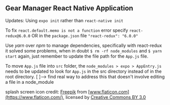 ## Gear Manager React Native Application


Updates:
Using `expo init` rather than `react-native init`


To fix `react.default.memo is not a function` error specify `react-redux@6.0.0` OR in the `package.json` file `"react-redux": "6.0.0"`

Use *yarn* over *npm* to manage dependencies, specifically with react-redux it solved some problems, when in doubt `$ rm -rf node_modules` and `$ yarn start` again, just remember to update the file path for the `App.js` file.

To move `App.js` file into `src` folder, the `node_modules > expo > AppEntry.js` needs to be updated to look for `App.js` in the src directory instead of in the root directory.
[  ]--> find real way to address this that doesn't involve editing a file in a node_module


splash screen icon credit: [Freepik](https://www.freepik.com/) from [www.flaticon.com](https://www.flaticon.com/), licensed by [Creative Commons BY 3.0](http://creativecommons.org/licenses/by/3.0/)
